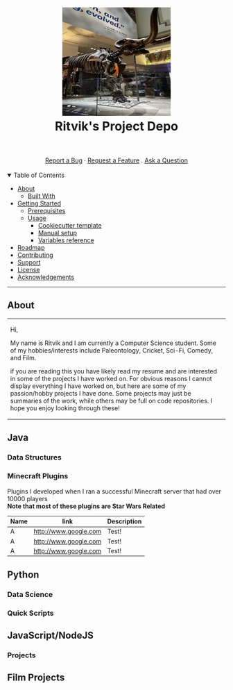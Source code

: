 <h1 align="center">
  <a href="https://github.com/dec0dOS/amazing-github-template">
    <img src="img/mastodon.jpg" alt="Logo" width="250" height="250">
  </a>
  <br />
  <b>Ritvik's Project Depo</b>
</h1>

<div align="center">
  
  <br />
  <br />
  <a href="https://github.com/dec0dOS/amazing-github-template/issues/new?assignees=&labels=bug&template=01_BUG_REPORT.md&title=bug%3A+">Report a Bug</a>
  ·
  <a href="https://github.com/dec0dOS/amazing-github-template/issues/new?assignees=&labels=enhancement&template=02_FEATURE_REQUEST.md&title=feat%3A+">Request a Feature</a>
  .
  <a href="https://github.com/dec0dOS/amazing-github-template/discussions">Ask a Question</a>
</div>

<div align="center">
<br />

</div>

<details open="open">
<summary>Table of Contents</summary>

- [About](#about)
  - [Built With](#built-with)
- [Getting Started](#getting-started)
  - [Prerequisites](#prerequisites)
  - [Usage](#usage)
    - [Cookiecutter template](#cookiecutter-template)
    - [Manual setup](#manual-setup)
    - [Variables reference](#variables-reference)
- [Roadmap](#roadmap)
- [Contributing](#contributing)
- [Support](#support)
- [License](#license)
- [Acknowledgements](#acknowledgements)

</details>

---
## About

<table>
<tr>
<td>

Hi,  

My name is Ritvik and I am currently a Computer Science student. Some of my hobbies/interests include Paleontology, Cricket, Sci-Fi, Comedy, and Film.
  
if you are reading this you have likely read my resume and are interested in some of the projects I have worked on. For obvious reasons I cannot display everything I have worked on, but here are some of my passion/hobby projects I have done. Some projects may just be summaries of the work, while others may be full on code repositories. I hope you enjoy looking through these!



</td>
</tr>
</table>


## Java

### Data Structures

### Minecraft Plugins
Plugins I developed when I ran a successful Minecraft server that had over 10000 players
<br />
**Note that most of these plugins are Star Wars Related**

| Name                       | link     | Description                                                                 |
| -------------------------- | ------------------ | --------------------------------------------------------------------------- |
| A               | http://www.google.com | Test!                                                           |
| A               | http://www.google.com | Test!                                                           |
| A               | http://www.google.com | Test!                                                           |





## Python
### Data Science

### Quick Scripts


## JavaScript/NodeJS

### Projects

## Film Projects






